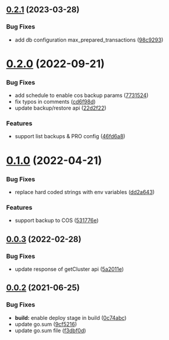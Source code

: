 ## [0.2.1](https://github.com/IBM/hpdb-go-sdk/compare/v0.2.0...v0.2.1) (2023-03-28)


### Bug Fixes

* add db configuration max_prepared_transactions ([98c9293](https://github.com/IBM/hpdb-go-sdk/commit/98c9293f4992c2208228618e43579231e3bbabef))

# [0.2.0](https://github.com/IBM/hpdb-go-sdk/compare/v0.1.0...v0.2.0) (2022-09-21)


### Bug Fixes

* add schedule to enable cos backup params ([7731524](https://github.com/IBM/hpdb-go-sdk/commit/7731524667c64b9c424d7660de1e75a68c1b80c5))
* fix typos in comments ([cd6f98d](https://github.com/IBM/hpdb-go-sdk/commit/cd6f98db1ccc753498e26991233372c063ae75a5))
* update backup/restore api ([22d2f22](https://github.com/IBM/hpdb-go-sdk/commit/22d2f22689ba9bc26ffe2511c2cd3b1498b2eb3c))


### Features

* support list backups & PRO config ([46fd6a8](https://github.com/IBM/hpdb-go-sdk/commit/46fd6a8cb8e370e5afa9e7990184dccd064f7e60))

# [0.1.0](https://github.com/IBM/hpdb-go-sdk/compare/v0.0.3...v0.1.0) (2022-04-21)


### Bug Fixes

* replace hard coded strings with env variables ([dd2a643](https://github.com/IBM/hpdb-go-sdk/commit/dd2a643bc88542319e0d85f2caf42a84f3b53ccf))


### Features

* support backup to COS ([531776e](https://github.com/IBM/hpdb-go-sdk/commit/531776edc94fc55b141183b231d88aa91bd00e02))

## [0.0.3](https://github.com/IBM/hpdb-go-sdk/compare/v0.0.2...v0.0.3) (2022-02-28)


### Bug Fixes

* update response of getCluster api ([5a2011e](https://github.com/IBM/hpdb-go-sdk/commit/5a2011e5e7b975b16be9cad55b5c56035387f332))

## [0.0.2](https://github.com/IBM/hpdb-go-sdk/compare/v0.0.1...v0.0.2) (2021-06-25)


### Bug Fixes

* **build:** enable deploy stage in build ([0c74abc](https://github.com/IBM/hpdb-go-sdk/commit/0c74abc59bdb350ec09b4dbf5c12ffd2f8756ef5))
* update go.sum ([9cf5216](https://github.com/IBM/hpdb-go-sdk/commit/9cf5216f78422f8f00393f54d6a31d7a41aef7c4))
* update go.sum file ([f3dbf0d](https://github.com/IBM/hpdb-go-sdk/commit/f3dbf0dc163f2b34a47d1188a3ac0539fe68a01c))
